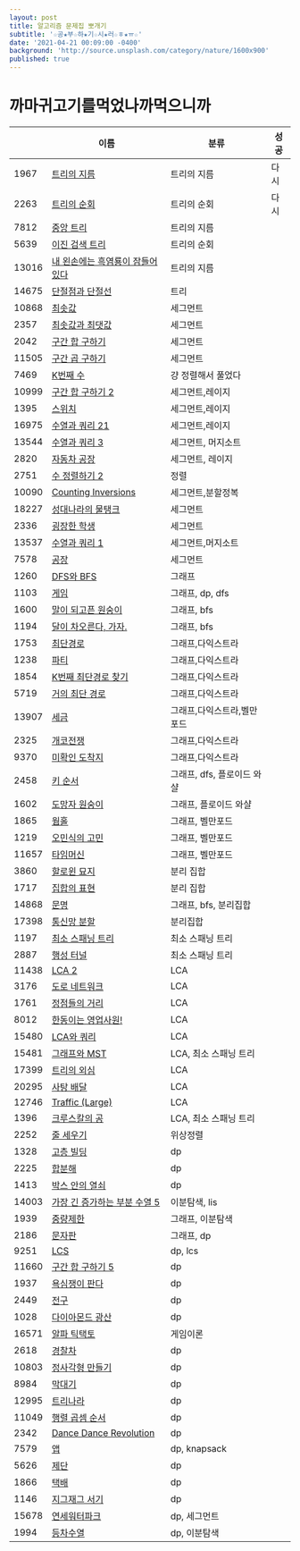 ```yaml
---
layout: post
title: 알고리즘 문제집 뽀개기
subtitle: '☆공★부☆하★기☆시★러☆ㅎ★ㅠ☆'
date: '2021-04-21 00:09:00 -0400'
background: 'http://source.unsplash.com/category/nature/1600x900'
published: true
---
```


# 까마귀고기를먹었나까먹으니까

|       | 이름                                                         | 분류                       | 성공 |
| ----- | ------------------------------------------------------------ | -------------------------- | ---- |
| 1967  | [트리의 지름](https://www.acmicpc.net/problem/1967)          | 트리의 지름                | 다시 |
| 2263  | [트리의 순회](https://www.acmicpc.net/problem/2263)          | 트리의 순회                | 다시 |
| 7812  | [중앙 트리](https://www.acmicpc.net/problem/7812)            | 트리의 지름                |      |
| 5639  | [이진 검색 트리](https://www.acmicpc.net/problem/5639)       | 트리의 순회                |      |
| 13016 | [내 왼손에는 흑염룡이 잠들어 있다](https://www.acmicpc.net/problem/13016) | 트리의 지름                |      |
| 14675 | [단절점과 단절선](https://www.acmicpc.net/problem/14675)     | 트리                       |      |
| 10868 | [최솟값](https://www.acmicpc.net/problem/10868)              | 세그먼트                   |      |
| 2357  | [최솟값과 최댓값](https://www.acmicpc.net/problem/2357)      | 세그먼트                   |      |
| 2042  | [구간 합 구하기](https://www.acmicpc.net/problem/2042)       | 세그먼트                   |      |
| 11505 | [구간 곱 구하기](https://www.acmicpc.net/problem/11505)      | 세그먼트                   |      |
| 7469  | [K번째 수](https://www.acmicpc.net/problem/7469)             | 걍 정렬해서 풀었다         |      |
| 10999 | [구간 합 구하기 2](https://www.acmicpc.net/problem/10999)    | 세그먼트,레이지            |      |
| 1395  | [스위치](https://www.acmicpc.net/problem/1395)               | 세그먼트,레이지            |      |
| 16975 | [수열과 쿼리 21](https://www.acmicpc.net/problem/16975)      | 세그먼트,레이지            |      |
| 13544 | [수열과 쿼리 3](https://www.acmicpc.net/problem/13544)       | 세그먼트, 머지소트         |      |
| 2820  | [자동차 공장](https://www.acmicpc.net/problem/2820)          | 세그먼트, 레이지           |      |
| 2751  | [수 정렬하기 2](https://www.acmicpc.net/problem/2751)        | 정렬                       |      |
| 10090 | [Counting Inversions](https://www.acmicpc.net/problem/10090) | 세그먼트,분할정복          |      |
| 18227 | [성대나라의 물탱크](https://www.acmicpc.net/problem/18227)   | 세그먼트                   |      |
| 2336  | [굉장한 학생](https://www.acmicpc.net/problem/2336)          | 세그먼트                   |      |
| 13537 | [수열과 쿼리 1](https://www.acmicpc.net/problem/13537)       | 세그먼트,머지소트          |      |
| 7578  | [공장](https://www.acmicpc.net/problem/7578)                 | 세그먼트                   |      |
| 1260  | [DFS와 BFS](https://www.acmicpc.net/problem/1260)            | 그래프                     |      |
| 1103  | [게임](https://www.acmicpc.net/problem/1103)                 | 그래프, dp, dfs            |      |
| 1600  | [말이 되고픈 원숭이](https://www.acmicpc.net/problem/1600)   | 그래프, bfs                |      |
| 1194  | [달이 차오른다, 가자.](https://www.acmicpc.net/problem/1194) | 그래프, bfs                |      |
| 1753  | [최단경로](https://www.acmicpc.net/problem/1753)             | 그래프,다익스트라          |      |
| 1238  | [파티](https://www.acmicpc.net/problem/1238)                 | 그래프,다익스트라          |      |
| 1854  | [K번째 최단경로 찾기](https://www.acmicpc.net/problem/1854)  | 그래프,다익스트라          |      |
| 5719  | [거의 최단 경로](https://www.acmicpc.net/problem/5719)       | 그래프,다익스트라          |      |
| 13907 | [세금](https://www.acmicpc.net/problem/13907)                | 그래프,다익스트라,벨만포드 |      |
| 2325  | [개코전쟁](https://www.acmicpc.net/problem/2325)             | 그래프,다익스트라          |      |
| 9370  | [미확인 도착지](https://www.acmicpc.net/problem/9370)        | 그래프,다익스트라          |      |
| 2458  | [키 순서](https://www.acmicpc.net/problem/2458)              | 그래프, dfs, 플로이드 와샬 |      |
| 1602  | [도망자 원숭이](https://www.acmicpc.net/problem/1602)        | 그래프, 플로이드 와샬      |      |
| 1865  | [웜홀](https://www.acmicpc.net/problem/1865)                 | 그래프, 벨만포드           |      |
| 1219  | [오민식의 고민](https://www.acmicpc.net/problem/1219)        | 그래프, 벨만포드           |      |
| 11657 | [타임머신](https://www.acmicpc.net/problem/11657)            | 그래프, 벨만포드           |      |
| 3860  | [할로윈 묘지](https://www.acmicpc.net/problem/3860)          | 분리 집합                  |      |
| 1717  | [집합의 표현](https://www.acmicpc.net/problem/1717)          | 분리 집합                  |      |
| 14868 | [문명](https://www.acmicpc.net/problem/14868)                | 그래프, bfs, 분리집합      |      |
| 17398 | [통신망 분할](https://www.acmicpc.net/problem/17398)         | 분리집합                   |      |
| 1197  | [최소 스패닝 트리](https://www.acmicpc.net/problem/1197)     | 최소 스패닝 트리           |      |
| 2887  | [행성 터널](https://www.acmicpc.net/problem/2887)            | 최소 스패닝 트리           |      |
| 11438 | [LCA 2](https://www.acmicpc.net/problem/11438)               | LCA                        |      |
| 3176  | [도로 네트워크](https://www.acmicpc.net/problem/3176)        | LCA                        |      |
| 1761  | [정점들의 거리](https://www.acmicpc.net/problem/1761)        | LCA                        |      |
| 8012  | [한동이는 영업사원!](https://www.acmicpc.net/problem/8012)   | LCA                        |      |
| 15480 | [LCA와 쿼리](https://www.acmicpc.net/problem/15480)          | LCA                        |      |
| 15481 | [그래프와 MST](https://www.acmicpc.net/problem/15481)        | LCA, 최소 스패닝 트리      |      |
| 17399 | [트리의 외심](https://www.acmicpc.net/problem/17399)         | LCA                        |      |
| 20295 | [사탕 배달](https://www.acmicpc.net/problem/20295)           | LCA                        |      |
| 12746 | [Traffic (Large)](https://www.acmicpc.net/problem/12746)     | LCA                        |      |
| 1396  | [크루스칼의 공](https://www.acmicpc.net/problem/1396)        | LCA, 최소 스패닝 트리      |      |
| 2252  | [줄 세우기](https://www.acmicpc.net/problem/2252)            | 위상정렬                   |      |
| 1328  | [고층 빌딩](https://www.acmicpc.net/problem/1328)            | dp                         |      |
| 2225  | [합분해](https://www.acmicpc.net/problem/2225)               | dp                         |      |
| 1413  | [박스 안의 열쇠](https://www.acmicpc.net/problem/1413)       | dp                         |      |
| 14003 | [가장 긴 증가하는 부분 수열 5](https://www.acmicpc.net/problem/14003) | 이분탐색, lis              |      |
| 1939  | [중량제한](https://www.acmicpc.net/problem/1939)             | 그래프, 이분탐색           |      |
| 2186  | [문자판](https://www.acmicpc.net/problem/2186)               | 그래프, dp                 |      |
| 9251  | [LCS](https://www.acmicpc.net/problem/9251)                  | dp, lcs                    |      |
| 11660 | [구간 합 구하기 5](https://www.acmicpc.net/problem/11660)    | dp                         |      |
| 1937  | [욕심쟁이 판다](https://www.acmicpc.net/problem/1937)        | dp                         |      |
| 2449  | [전구](https://www.acmicpc.net/problem/2449)                 | dp                         |      |
| 1028  | [다이아몬드 광산](https://www.acmicpc.net/problem/1028)      | dp                         |      |
| 16571 | [알파 틱택토](https://www.acmicpc.net/problem/16571)         | 게임이론                   |      |
| 2618  | [경찰차](https://www.acmicpc.net/problem/2618)               | dp                         |      |
| 10803 | [정사각형 만들기](https://www.acmicpc.net/problem/10803)     | dp                         |      |
| 8984  | [막대기](https://www.acmicpc.net/problem/8984)               | dp                         |      |
| 12995 | [트리나라](https://www.acmicpc.net/problem/12995)            | dp                         |      |
| 11049 | [행렬 곱셈 순서](https://www.acmicpc.net/problem/11049)      | dp                         |      |
| 2342  | [Dance Dance Revolution](https://www.acmicpc.net/problem/2342) | dp                         |      |
| 7579  | [앱](https://www.acmicpc.net/problem/7579)                   | dp, knapsack               |      |
| 5626  | [제단](https://www.acmicpc.net/problem/5626)                 | dp                         |      |
| 1866  | [택배](https://www.acmicpc.net/problem/1866)                 | dp                         |      |
| 1146  | [지그재그 서기](https://www.acmicpc.net/problem/1146)        | dp                         |      |
| 15678 | [연세워터파크](https://www.acmicpc.net/problem/15678)        | dp, 세그먼트               |      |
| 1994  | [등차수열](https://www.acmicpc.net/problem/1994)             | dp, 이분탐색               |      |
